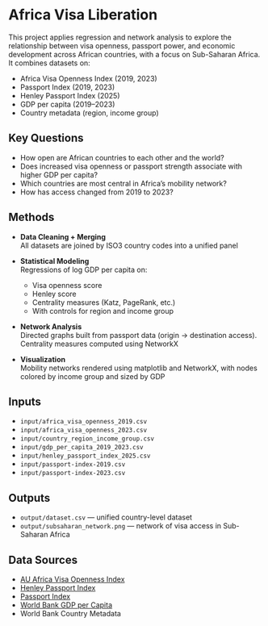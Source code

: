 # Africa Visa Liberation

This project applies regression and network analysis to explore the relationship between visa openness, passport power, and economic development across African countries, with a focus on Sub-Saharan Africa. It combines datasets on:

- Africa Visa Openness Index (2019, 2023)
- Passport Index (2019, 2023)
- Henley Passport Index (2025)
- GDP per capita (2019–2023)
- Country metadata (region, income group)


## Key Questions

- How open are African countries to each other and the world?
- Does increased visa openness or passport strength associate with higher GDP per capita?
- Which countries are most central in Africa’s mobility network?
- How has access changed from 2019 to 2023?


## Methods

- **Data Cleaning + Merging**  
  All datasets are joined by ISO3 country codes into a unified panel

- **Statistical Modeling**  
  Regressions of log GDP per capita on:
  - Visa openness score
  - Henley score
  - Centrality measures (Katz, PageRank, etc.)
  - With controls for region and income group

- **Network Analysis**  
  Directed graphs built from passport data (origin → destination access).  
  Centrality measures computed using NetworkX

- **Visualization**  
  Mobility networks rendered using matplotlib and NetworkX, with nodes colored by income group and sized by GDP


## Inputs

- `input/africa_visa_openness_2019.csv`
- `input/africa_visa_openness_2023.csv`
- `input/country_region_income_group.csv`
- `input/gdp_per_capita_2019_2023.csv`
- `input/henley_passport_index_2025.csv`
- `input/passport-index-2019.csv`
- `input/passport-index-2023.csv`

## Outputs

- `output/dataset.csv` — unified country-level dataset
- `output/subsaharan_network.png` — network of visa access in Sub-Saharan Africa


## Data Sources

- [AU Africa Visa Openness Index](https://www.visaopenness.org/)
- [Henley Passport Index](https://www.henleyglobal.com/passport-index)
- [Passport Index](https://www.passportindex.org/)
- [World Bank GDP per Capita](https://data.worldbank.org/)
- World Bank Country Metadata